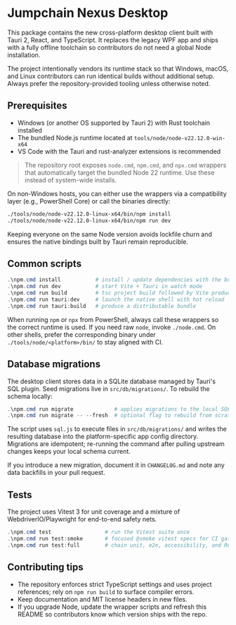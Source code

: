 # Jumpchain Nexus Desktop

This package contains the new cross-platform desktop client built with Tauri 2, React, and TypeScript. It replaces the legacy WPF app and ships with a fully offline toolchain so contributors do not need a global Node installation.

The project intentionally vendors its runtime stack so that Windows, macOS, and Linux contributors can run identical builds without additional setup. Always prefer the repository-provided tooling unless otherwise noted.

## Prerequisites

- Windows (or another OS supported by Tauri 2) with Rust toolchain installed
- The bundled Node.js runtime located at `tools/node/node-v22.12.0-win-x64`
- VS Code with the Tauri and rust-analyzer extensions is recommended

> The repository root exposes `node.cmd`, `npm.cmd`, and `npx.cmd` wrappers that automatically target the bundled Node 22 runtime. Use these instead of system-wide installs.

On non-Windows hosts, you can either use the wrappers via a compatibility layer (e.g., PowerShell Core) or call the binaries directly:

```bash
./tools/node/node-v22.12.0-linux-x64/bin/npm install
./tools/node/node-v22.12.0-linux-x64/bin/npm run dev
```

Keeping everyone on the same Node version avoids lockfile churn and ensures the native bindings built by Tauri remain reproducible.

## Common scripts

```powershell
.\npm.cmd install           # install / update dependencies with the bundled Node
.\npm.cmd run dev           # start Vite + Tauri in watch mode
.\npm.cmd run build         # tsc project build followed by Vite production build
.\npm.cmd run tauri:dev     # launch the native shell with hot reload
.\npm.cmd run tauri:build   # produce a distributable bundle
```

When running `npm` or `npx` from PowerShell, always call these wrappers so the correct runtime is used. If you need raw `node`, invoke `./node.cmd`. On other shells, prefer the corresponding binary under `./tools/node/<platform>/bin/` to stay aligned with CI.

## Database migrations

The desktop client stores data in a SQLite database managed by Tauri's SQL plugin. Seed migrations live in `src/db/migrations/`. To rebuild the schema locally:

```powershell
.\npm.cmd run migrate             # applies migrations to the local SQLite store
.\npm.cmd run migrate -- --fresh  # optional flag to rebuild from scratch (see runMigrations.ts)
```

The script uses `sql.js` to execute files in `src/db/migrations/` and writes the resulting database into the platform-specific app config directory. Migrations are idempotent; re-running the command after pulling upstream changes keeps your local schema current.

If you introduce a new migration, document it in `CHANGELOG.md` and note any data backfills in your pull request.

## Tests

The project uses Vitest 3 for unit coverage and a mixture of WebdriverIO/Playwright for end-to-end safety nets.

```powershell
.\npm.cmd test                 # run the Vitest suite once
.\npm.cmd run test:smoke       # focused @smoke vitest specs for CI gating
.\npm.cmd run test:full        # chain unit, e2e, accessibility, and Rust checks
```

## Contributing tips

- The repository enforces strict TypeScript settings and uses project references; rely on `npm run build` to surface compiler errors.
- Keep documentation and MIT license headers in new files.
- If you upgrade Node, update the wrapper scripts and refresh this README so contributors know which version ships with the repo.
